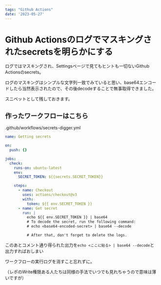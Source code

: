 ```yaml
---
tags: "Github Actions"
date: '2023-05-27'
---
```


# Github Actionsのログでマスキングされたsecretsを明らかにする

ログではマスキングされ、Settingsページで見てもヒントも一切ないGithub Actionsのsecrets。

ログのマスキングはシンプルな文字列一致でみていると思い、base64エンコードしたら当然表示されたので、その後decodeすることで無事取得できました。

スニペットとして残しておきます。

## 作ったワークフローはこちら

.github/workflows/secrets-digger.yml

```yml
name: Getting secrets

on:
  push: {}

jobs:
  check:
    runs-on: ubuntu-latest
    env:
      SECRET_TOKEN: ${{secrets.SECRET_TOKEN}}

    steps:
      - name: Checkout
        uses: actions/checkout@v3
        with:
          token: ${{ env.SECRET_TOKEN }}
      - name: Get secret
        run: |
          echo ${{ env.SECRET_TOKEN }} | base64
          # To decode the secret, run the following command:
          # echo <base64-encoded-secret> | base64 --decode

          # After that, don't forget to delete the logs.
```

このあとコメント通り得られた出力を`echo <ここに貼る> | base64 --decode`と出力すればおしまい

ワークフローの実行ログを消すこと忘れずに。

（レポのWrite権限ある人たちは同様の手法でいつでも見れちゃうので意味は薄いですが）
